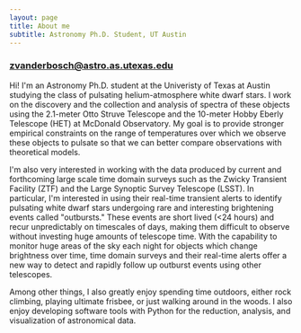 ```yaml
---
layout: page
title: About me
subtitle: Astronomy Ph.D. Student, UT Austin
---
```

<p align="center">
  
   ### zvanderbosch@astro.as.utexas.edu
</p>

Hi! I'm an Astronomy Ph.D. student at the Univeristy of Texas at Austin studying the class of pulsating helium-atmosphere white dwarf stars. I work on the discovery and the collection and analysis of spectra of these objects using the 2.1-meter Otto Struve Telescope and the 10-meter Hobby Eberly Telescope (HET) at McDonald Observatory.  My goal is to provide stronger empirical constraints on the range of temperatures over which we observe these objects to pulsate so that we can better compare observations with theoretical models.

I'm also very interested in working with the data produced by current and forthcoming large scale time domain surveys such as the Zwicky Transient Facility (ZTF) and the Large Synoptic Survey Telescope (LSST).  In particular, I'm interested in using their real-time transient alerts to identify pulsating white dwarf stars undergoing rare and interesting brightening events called "outbursts." These events are short lived (<24 hours) and recur unpredictably on timescales of days, making them difficult to observe without investing huge amounts of telescope time.  With the capability to monitor huge areas of the sky each night for objects which change brightness over time, time domain surveys and their real-time alerts offer a new way to detect and rapidly follow up outburst events using other telescopes.

Among other things, I also greatly enjoy spending time outdoors, either rock climbing, playing ultimate frisbee, or just walking around in the woods.  I also enjoy developing software tools with Python for the reduction, analysis, and visualization of astronomical data.
